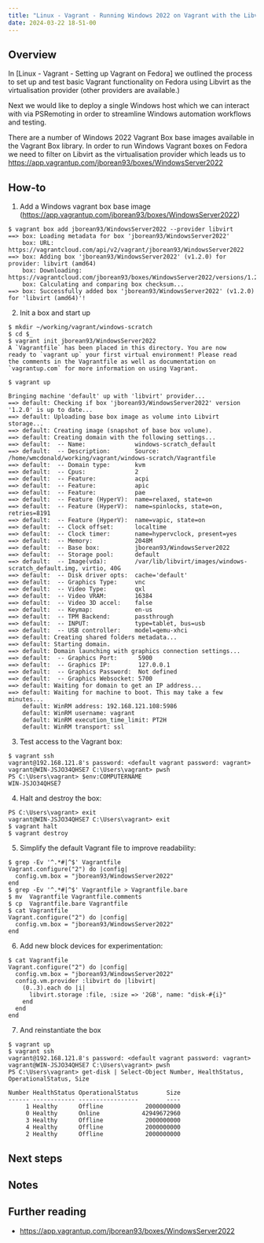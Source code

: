 ```yaml
---
title: "Linux - Vagrant - Running Windows 2022 on Vagrant with the Libvirt Provider"
date: 2024-03-22 18-51-00
---
```


## Overview
In [Linux - Vagrant - Setting up Vagrant on Fedora] we outlined the process to set up and test basic Vagrant functionality on Fedora using Libvirt as the virtualisation provider (other providers are available.)

Next we would like to deploy a single Windows host which we can interact with via PSRemoting in order to streamline Windows automation workflows and testing.

There are a number of Windows 2022 Vagrant Box base images available in the Vagrant Box library. In order to run Windows Vagrant boxes on Fedora we need to filter on Libvirt as the virtualisation provider which leads us to https://app.vagrantup.com/jborean93/boxes/WindowsServer2022

## How-to
1. Add a Windows vagrant box base image (https://app.vagrantup.com/jborean93/boxes/WindowsServer2022)

  ```
  $ vagrant box add jborean93/WindowsServer2022 --provider libvirt
  ==> box: Loading metadata for box 'jborean93/WindowsServer2022'
      box: URL: https://vagrantcloud.com/api/v2/vagrant/jborean93/WindowsServer2022
  ==> box: Adding box 'jborean93/WindowsServer2022' (v1.2.0) for provider: libvirt (amd64)
      box: Downloading: https://vagrantcloud.com/jborean93/boxes/WindowsServer2022/versions/1.2.0/providers/libvirt/amd64/vagrant.box
      box: Calculating and comparing box checksum...
  ==> box: Successfully added box 'jborean93/WindowsServer2022' (v1.2.0) for 'libvirt (amd64)'!
  ```

2. Init a box and start up

  ```
  $ mkdir ~/working/vagrant/windows-scratch
  $ cd $_
  $ vagrant init jborean93/WindowsServer2022 
  A `Vagrantfile` has been placed in this directory. You are now
  ready to `vagrant up` your first virtual environment! Please read
  the comments in the Vagrantfile as well as documentation on
  `vagrantup.com` for more information on using Vagrant.

  $ vagrant up

  Bringing machine 'default' up with 'libvirt' provider...
  ==> default: Checking if box 'jborean93/WindowsServer2022' version '1.2.0' is up to date...
  ==> default: Uploading base box image as volume into Libvirt storage...
  ==> default: Creating image (snapshot of base box volume).
  ==> default: Creating domain with the following settings...
  ==> default:  -- Name:              windows-scratch_default
  ==> default:  -- Description:       Source: /home/wmcdonald/working/vagrant/windows-scratch/Vagrantfile
  ==> default:  -- Domain type:       kvm
  ==> default:  -- Cpus:              2
  ==> default:  -- Feature:           acpi
  ==> default:  -- Feature:           apic
  ==> default:  -- Feature:           pae
  ==> default:  -- Feature (HyperV):  name=relaxed, state=on
  ==> default:  -- Feature (HyperV):  name=spinlocks, state=on, retries=8191
  ==> default:  -- Feature (HyperV):  name=vapic, state=on
  ==> default:  -- Clock offset:      localtime
  ==> default:  -- Clock timer:       name=hypervclock, present=yes
  ==> default:  -- Memory:            2048M
  ==> default:  -- Base box:          jborean93/WindowsServer2022
  ==> default:  -- Storage pool:      default
  ==> default:  -- Image(vda):        /var/lib/libvirt/images/windows-scratch_default.img, virtio, 40G
  ==> default:  -- Disk driver opts:  cache='default'
  ==> default:  -- Graphics Type:     vnc
  ==> default:  -- Video Type:        qxl
  ==> default:  -- Video VRAM:        16384
  ==> default:  -- Video 3D accel:    false
  ==> default:  -- Keymap:            en-us
  ==> default:  -- TPM Backend:       passthrough
  ==> default:  -- INPUT:             type=tablet, bus=usb
  ==> default:  -- USB controller:    model=qemu-xhci
  ==> default: Creating shared folders metadata...
  ==> default: Starting domain.
  ==> default: Domain launching with graphics connection settings...
  ==> default:  -- Graphics Port:      5900
  ==> default:  -- Graphics IP:        127.0.0.1
  ==> default:  -- Graphics Password:  Not defined
  ==> default:  -- Graphics Websocket: 5700
  ==> default: Waiting for domain to get an IP address...
  ==> default: Waiting for machine to boot. This may take a few minutes...
      default: WinRM address: 192.168.121.108:5986
      default: WinRM username: vagrant
      default: WinRM execution_time_limit: PT2H
      default: WinRM transport: ssl
  ```

3. Test access to the Vagrant box:
```
$ vagrant ssh
vagrant@192.168.121.8's password: <default vagrant password: vagrant>
vagrant@WIN-JSJO34QHSE7 C:\Users\vagrant> pwsh
PS C:\Users\vagrant> $env:COMPUTERNAME
WIN-JSJO34QHSE7
```

4. Halt and destroy the box:
```
PS C:\Users\vagrant> exit
vagrant@WIN-JSJO34QHSE7 C:\Users\vagrant> exit
$ vagrant halt
$ vagrant destroy
```

5. Simplify the default Vagrant file to improve readability: 
```
$ grep -Ev '^.*#|^$' Vagrantfile
Vagrant.configure("2") do |config|
  config.vm.box = "jborean93/WindowsServer2022"
end
$ grep -Ev '^.*#|^$' Vagrantfile > Vagrantfile.bare
$ mv  Vagrantfile Vagrantfile.comments
$ cp  Vagrantfile.bare Vagrantfile 
$ cat Vagrantfile
Vagrant.configure("2") do |config|
  config.vm.box = "jborean93/WindowsServer2022"
end
```

6. Add new block devices for experimentation:
```
$ cat Vagrantfile
Vagrant.configure("2") do |config|
  config.vm.box = "jborean93/WindowsServer2022"
  config.vm.provider :libvirt do |libvirt|
    (0..3).each do |i|
      libvirt.storage :file, :size => '2GB', name: "disk-#{i}"
    end
  end
end
```

7. And reinstantiate the box
```
$ vagrant up
$ vagrant ssh
vagrant@192.168.121.8's password: <default vagrant password: vagrant>
vagrant@WIN-JSJO34QHSE7 C:\Users\vagrant> pwsh
PS C:\Users\vagrant> get-disk | Select-Object Number, HealthStatus, OperationalStatus, Size

Number HealthStatus OperationalStatus        Size
------ ------------ -----------------        ----
     1 Healthy      Offline            2000000000
     0 Healthy      Online            42949672960
     3 Healthy      Offline            2000000000
     4 Healthy      Offline            2000000000
     2 Healthy      Offline            2000000000

```

## Next steps


## Notes

## Further reading
- https://app.vagrantup.com/jborean93/boxes/WindowsServer2022